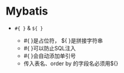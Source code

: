 # Mybatis

* `#{ }` & `${ }`

  * #{ }是占位符， ${ }是拼接字符串
  * #{ }可以防止SQL注入
  * #{ }会自动添加单引号
  * 传入表名、order by 的字段名必须用${} 
